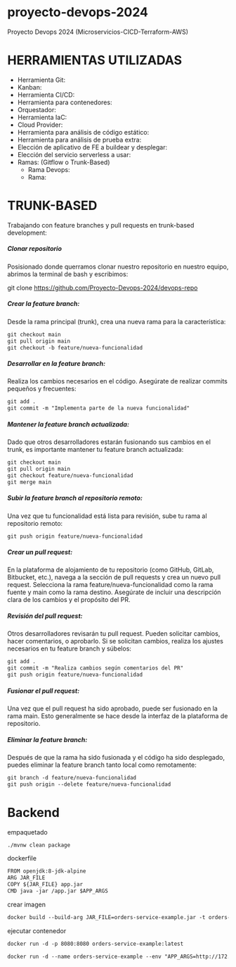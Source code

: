 # proyecto-devops-2024
Proyecto Devops 2024 (Microservicios-CICD-Terraform-AWS)

# HERRAMIENTAS UTILIZADAS
- Herramienta Git:
- Kanban:
- Herramienta CI/CD:
- Herramienta para contenedores:
- Orquestador:
- Herramienta IaC:
- Cloud Provider:
- Herramienta para análisis de código estático:
- Herramienta para análisis de prueba extra:
- Elección de aplicativo de FE a buildear y desplegar:
- Elección del servicio serverless a usar:
- Ramas: (Gitflow o Trunk-Based)
    - Rama Devops:
    - Rama: 


# TRUNK-BASED
Trabajando con feature branches y pull requests en trunk-based development:

##### Clonar repositorio

Posisionado donde querramos clonar nuestro repositorio en nuestro equipo, abrimos la terminal de bash y escribimos:

git clone https://github.com/Proyecto-Devops-2024/devops-repo

##### Crear la feature branch:

Desde la rama principal (trunk), crea una nueva rama para la característica:


```markdown
git checkout main
git pull origin main
git checkout -b feature/nueva-funcionalidad
```
##### Desarrollar en la feature branch:
Realiza los cambios necesarios en el código. Asegúrate de realizar commits pequeños y frecuentes:

```markdown
git add .
git commit -m "Implementa parte de la nueva funcionalidad"
```
##### Mantener la feature branch actualizada:
Dado que otros desarrolladores estarán fusionando sus cambios en el trunk, es importante mantener tu feature branch actualizada:

```markdown
git checkout main
git pull origin main
git checkout feature/nueva-funcionalidad
git merge main
```

##### Subir la feature branch al repositorio remoto:
Una vez que tu funcionalidad está lista para revisión, sube tu rama al repositorio remoto:

```markdown
git push origin feature/nueva-funcionalidad
```

##### Crear un pull request:
En la plataforma de alojamiento de tu repositorio (como GitHub, GitLab, Bitbucket, etc.), navega a la sección de pull requests y crea un nuevo pull request. Selecciona la rama feature/nueva-funcionalidad como la rama fuente y main como la rama destino. Asegúrate de incluir una descripción clara de los cambios y el propósito del PR.

##### Revisión del pull request:
Otros desarrolladores revisarán tu pull request. Pueden solicitar cambios, hacer comentarios, o aprobarlo. Si se solicitan cambios, realiza los ajustes necesarios en tu feature branch y súbelos:

```markdown
git add .
git commit -m "Realiza cambios según comentarios del PR"
git push origin feature/nueva-funcionalidad
```

##### Fusionar el pull request:
Una vez que el pull request ha sido aprobado, puede ser fusionado en la rama main. Esto generalmente se hace desde la interfaz de la plataforma de repositorio.

##### Eliminar la feature branch:
Después de que la rama ha sido fusionada y el código ha sido desplegado, puedes eliminar la feature branch tanto local como remotamente:

```markdown
git branch -d feature/nueva-funcionalidad
git push origin --delete feature/nueva-funcionalidad
```

# Backend

empaquetado
```markdown
./mvnw clean package
```

dockerfile
```markdown
FROM openjdk:8-jdk-alpine
ARG JAR_FILE
COPY ${JAR_FILE} app.jar
CMD java -jar /app.jar $APP_ARGS
```

crear imagen
```markdown
docker build --build-arg JAR_FILE=orders-service-example.jar -t orders-service-example:1 .
```
ejecutar contenedor

```markdown
docker run -d -p 8080:8080 orders-service-example:latest
```

```markdown
docker run -d --name orders-service-example --env "APP_ARGS=http://172.17.0.2:8080 http://172.17.0.2:8080 http://172.17.0.2:8080" orders-service-example:1
```